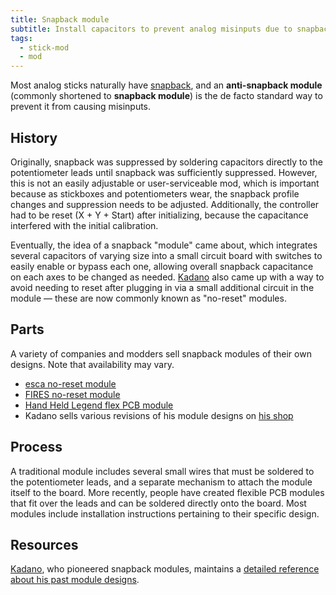 ```yaml
---
title: Snapback module
subtitle: Install capacitors to prevent analog misinputs due to snapback.
tags:
  - stick-mod
  - mod
---
```


Most analog sticks naturally have [snapback](/analog-sticks/stickboxes#snapback), and an **anti-snapback module** (commonly shortened to **snapback module**) is the de facto standard way to prevent it from causing misinputs.

## History

Originally, snapback was suppressed by soldering capacitors directly to the potentiometer leads until snapback was sufficiently suppressed. However, this is not an easily adjustable or user-serviceable mod, which is important because as stickboxes and potentiometers wear, the snapback profile changes and suppression needs to be adjusted. Additionally, the controller had to be reset (X + Y + Start) after initializing, because the capacitance interfered with the initial calibration.

Eventually, the idea of a snapback "module" came about, which integrates several capacitors of varying size into a small circuit board with switches to easily enable or bypass each one, allowing overall snapback capacitance on each axes to be changed as needed. [Kadano](https://dol-003.info/modders/kadano) also came up with a way to avoid needing to reset after plugging in via a small additional circuit in the module — these are now commonly known as "no-reset" modules.

## Parts

A variety of companies and modders sell snapback modules of their own designs. Note that availability may vary.

- [esca no-reset module](https://www.etsy.com/listing/1063578642/esca-gamecube-controller-snapback)
- [FIRES no-reset module](https://www.etsy.com/listing/1060466170/fires-no-reset-antisnapback-module-for)
- [Hand Held Legend flex PCB module](https://handheldlegend.com/products/no-reset-snapback-mod-for-the-gamecube-controller-hand-held-legend?variant=39711300354182)
- Kadano sells various revisions of his module designs on [his shop](https://kadano.biz)

## Process

A traditional module includes several small wires that must be soldered to the potentiometer leads, and a separate mechanism to attach the module itself to the board. More recently, people have created flexible PCB modules that fit over the leads and can be soldered directly onto the board. Most modules include installation instructions pertaining to their specific design.

## Resources

[Kadano](https://dol-003.info/modders/kadano), who pioneered snapback modules, maintains a [detailed reference about his past module designs](https://kadano.net/SSBM/GCC/S2.html).
